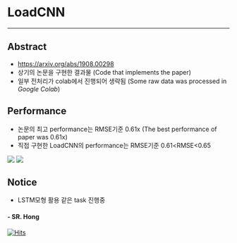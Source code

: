 # __LoadCNN__
---
## Abstract
- https://arxiv.org/abs/1908.00298
- 상기의 논문을 구현한 결과물 (Code that implements the paper)
- 일부 전처리가 colab에서 진행되어 생략됨 (Some raw data was processed in *Google Colab*)

## Performance
- 논문의 최고 performance는 RMSE기준 0.61x (The best performance of paper was 0.61x)
- 직접 구현한 LoadCNN의 performance는 RMSE기준 0.61<RMSE<0.65

<img src="https://user-images.githubusercontent.com/64223259/104918879-c2be6e00-59d8-11eb-816e-748063cc3564.png">
<img src="https://user-images.githubusercontent.com/64223259/104918881-c3ef9b00-59d8-11eb-88cf-8ed55ef9d0d2.png">

## Notice
- LSTM모형 활용 같은 task 진행중

#### - SR. Hong
[![Hits](https://hits.seeyoufarm.com/api/count/incr/badge.svg?url=https%3A%2F%2Fgithub.com%2FHongSungRae%2FtimeSeries&count_bg=%2379C83D&title_bg=%23555555&icon=&icon_color=%23E7E7E7&title=hits&edge_flat=false)](https://hits.seeyoufarm.com)
